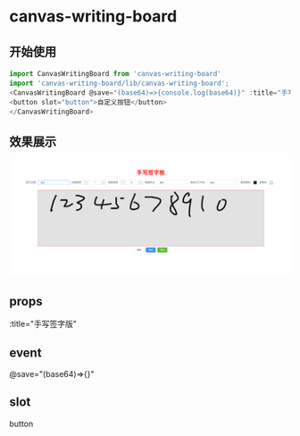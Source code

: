 # canvas-writing-board

## 开始使用

```javascript
import CanvasWritingBoard from 'canvas-writing-board'
import 'canvas-writing-board/lib/canvas-writing-board';
<CanvasWritingBoard @save="(base64)=>{console.log(base64)}" :title="手写签字版">
<button slot="button">自定义按钮</button>
</CanvasWritingBoard>
```

## 效果展示

![](./assets/demo.png)

## props

:title="手写签字版"

## event

@save="(base64)=>{}"

## slot
button